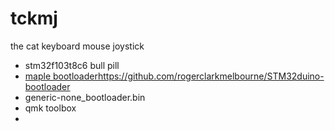 # tckmj
the cat keyboard mouse joystick

* stm32f103t8c6 bull pill
* [maple bootloader](https://github.com/rogerclarkmelbourne/STM32duino-bootloader)https://github.com/rogerclarkmelbourne/STM32duino-bootloader
* generic-none_bootloader.bin
* qmk toolbox
* 
